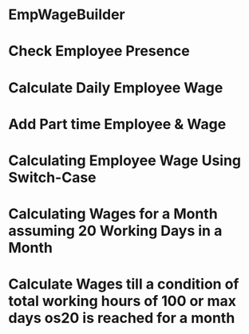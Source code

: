 # EmpWageBuilder

# Check Employee Presence<br>
# Calculate Daily Employee Wage<br>
# Add Part time Employee & Wage<br>
# Calculating Employee Wage Using Switch-Case<br>
# Calculating Wages for a Month assuming 20 Working Days in a Month<br>
# Calculate Wages till a condition of total working hours of 100 or max days os20 is reached for a month<br>
